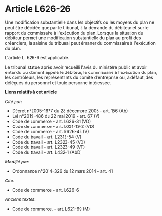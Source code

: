 # Article L626-26

Une modification substantielle dans les objectifs ou les moyens du plan ne peut être décidée que par le tribunal, à la
demande du débiteur et sur le rapport du commissaire à l'exécution du plan. Lorsque la situation du débiteur permet une
modification substantielle du plan au profit des créanciers, la saisine du tribunal peut émaner du commissaire à l'exécution
du plan.

L'article L. 626-6 est applicable. 

Le tribunal statue après avoir recueilli l'avis du ministère public et avoir entendu ou dûment appelé le débiteur, le
commissaire à l'exécution du plan, les contrôleurs, les représentants du comité d'entreprise ou, à défaut, des délégués du
personnel et toute personne intéressée.

**Liens relatifs à cet article**

_Cité par_:

  - Décret n°2005-1677 du 28 décembre 2005 - art. 156 (Ab)
  - Loi n°2019-486 du 22 mai 2019 - art. 67 (V)
  - Code de commerce - art. L626-31 (VD)
  - Code de commerce - art. L631-19-2 (VD)
  - Code de commerce - art. R626-45 (V)
  - Code du travail - art. L2312-54 (V)
  - Code du travail - art. L2323-45 (VD)
  - Code du travail - art. L2323-49 (VT)
  - Code du travail - art. L432-1 (AbD)

_Modifié par_:

  - Ordonnance n°2014-326 du 12 mars 2014 - art. 41

_Cite_:

  - Code de commerce - art. L626-6

_Anciens textes_:

  - Code de commerce. - art. L621-69 (M)
